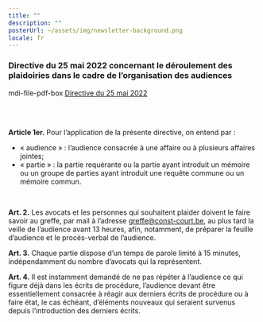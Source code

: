 ```yaml
---
title: ""
description: ""
posterUrl: ~/assets/img/newsletter-background.png
locale: fr
---
```


### Directive du 25 mai 2022 concernant le déroulement des plaidoiries dans le cadre de l’organisation des audiences

<v-icon color="#C90304">mdi-file-pdf-box</v-icon>
 [Directive du 25 mai 2022](https://www.const-court.be/public/base/fr/directive-plaidoiries-audiences.pdf)

<br/>
<br/>

**Article 1er.**  Pour l’application de la présente directive, on entend par :

-	« audience » : l’audience consacrée à une affaire ou à plusieurs affaires jointes;
-	« partie » : la partie requérante ou la partie ayant introduit un mémoire ou un groupe de parties ayant introduit une requête commune ou un mémoire commun.

<br/>

**Art. 2.**  Les avocats et les personnes qui souhaitent plaider doivent le faire savoir au greffe, par mail à l’adresse greffe@const-court.be, au plus tard la veille de l’audience avant 13 heures, afin, notamment, de préparer la feuille d’audience et le procès-verbal de l’audience.

**Art. 3.**  Chaque partie dispose d’un temps de parole limité à 15 minutes, indépendamment du nombre d’avocats qui la représentent.

**Art. 4.**  Il est instamment demandé de ne pas répéter à l’audience ce qui figure déjà dans les écrits de procédure, l’audience devant être essentiellement consacrée à réagir aux derniers écrits de procédure ou à faire état, le cas échéant, d’éléments nouveaux qui seraient survenus depuis l’introduction des derniers écrits.
